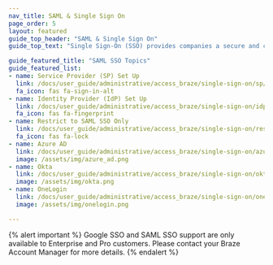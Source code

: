 ```yaml
---
nav_title: SAML & Single Sign On
page_order: 5
layout: featured
guide_top_header: "SAML & Single Sign On"
guide_top_text: "Single Sign-On (SSO) provides companies a secure and centralized way of controlling access to the Braze dashboard. In short, a single set of credentials can be used to access different applications, including Braze. <br> <br> Braze supports Google SSO support via Open ID Connect and SAML SSO which supports the latest Security Assertion Markup Language (SAML 2.0) industry standards."

guide_featured_title: "SAML SSO Topics"
guide_featured_list:
- name: Service Provider (SP) Set Up
  link: /docs/user_guide/administrative/access_braze/single-sign-on/sp/
  fa_icon: fas fa-sign-in-alt
- name: Identity Provider (IdP) Set Up
  link: /docs/user_guide/administrative/access_braze/single-sign-on/idp/
  fa_icon: fas fa-fingerprint
- name: Restrict to SAML SSO Only
  link: /docs/user_guide/administrative/access_braze/single-sign-on/restriction/
  fa_icon: fas fa-lock
- name: Azure AD
  link: /docs/user_guide/administrative/access_braze/single-sign-on/azure_ad/
  image: /assets/img/azure_ad.png
- name: Okta
  link: /docs/user_guide/administrative/access_braze/single-sign-on/okta/
  image: /assets/img/okta.png
- name: OneLogin
  link: /docs/user_guide/administrative/access_braze/single-sign-on/onelogin/
  image: /assets/img/onelogin.png

---
```


{% alert important %}
Google SSO and SAML SSO support are only available to Enterprise and Pro customers. Please contact your Braze Account Manager for more details.
{% endalert %}
